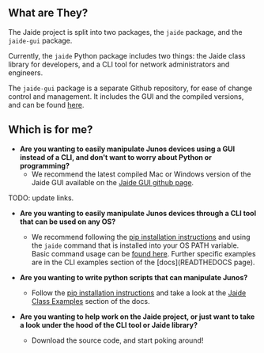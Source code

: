 ## What are They?  
The Jaide project is split into two packages, the `jaide` package, and the `jaide-gui` package.  

Currently, the `jaide` Python package includes two things: the Jaide class library for developers, and a CLI tool for network administrators and engineers.  

The `jaide-gui` package is a separate Github repository, for ease of change control and management. It includes the GUI and the compiled versions, and can be found [here](https://github.com/NetworkAutomation/jaide-gui).  

## Which is for me?  

 * **Are you wanting to easily manipulate Junos devices using a GUI instead of a CLI, and don't want to worry about Python or programming?**  
 	- We recommend the latest compiled Mac or Windows version of the Jaide GUI available on the [Jaide GUI github page](https://github.com/NetworkAutomation/jaide-gui).  

TODO: update links.  

 * **Are you wanting to easily manipulate Junos devices through a CLI tool that can be used on any OS?**  
 	- We recommend following the [pip installation instructions](installation.md) and using the `jaide` command that is installed into your OS PATH variable. Basic command usage can be [found here](usage.md). Further specific examples are in the CLI examples section of the [docs](READTHEDOCS page).  


 * **Are you wanting to write python scripts that can manipulate Junos?**  
 	- Follow the [pip installation instructions](#installation.md) and take a look at the [Jaide Class Examples](examples/lib/examples.md) section of the docs.  

 * **Are you wanting to help work on the Jaide project, or just want to take a look under the hood of the CLI tool or Jaide library?**  
 	- Download the source code, and start poking around!
 